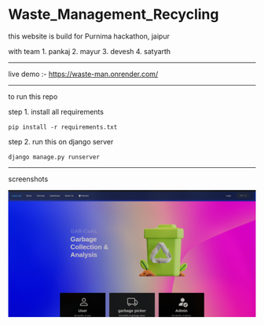 # Waste_Management_Recycling

this website is build for Purnima hackathon, jaipur

  with team
    1. pankaj
    2. mayur
    3. devesh 
    4. satyarth

    
-----------

live demo :- https://waste-man.onrender.com/

------------

to run this repo

step 1. install all requirements

    pip install -r requirements.txt

step 2. run this on django server


    django manage.py runserver


-------------

  screenshots

  <img src="Screenshot from 2023-09-11 10-55-41.png"/>
    
